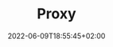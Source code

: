 ---
title: "Proxy"
date: 2022-06-09T18:55:45+02:00
lastmod: 2022-06-09T18:55:45+02:00
description: ""
lead: ""
draft: true
images: []
weight: 999
toc: true
menu:
  docs:
    parent: ""
---